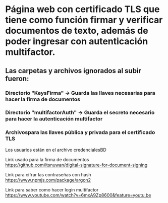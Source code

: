 # Página web con certificado TLS que tiene como función firmar y verificar documentos de texto, además de poder ingresar con autenticación multifactor.



## Las carpetas y archivos ignorados al subir fueron:
### Directorio "KeysFirma" -> Guarda las llaves necesarias para hacer la firma de documentos

### Directorio "multifactorAuth" -> Guarda el secreto necesario para hacer la autenticación multifactor

### Archivospara las llaves pública y privada para el certificado TLS

Los usuarios están en el archivo credencialesBD

Link usado para la firma de documentos
https://github.com/itsnuwan/digital-signature-for-document-signing


Link para cifrar las contraseñas con hash
https://www.npmjs.com/package/argon2

Link para saber como hacer login multifactor
https://www.youtube.com/watch?v=6mxA9Zp8600&feature=youtu.be 

